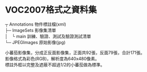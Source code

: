 # VOC2007格式之資料集

┬ Annotations  物件標註檔(xml)  
├─ ImageSets  影像集清單  
│　└ main 訓練、驗證、測試及驗證測試清單  
└─ JPEGImages 原始影像(jpg)  

小蕃茄影像集，分成正反面影像集，正面共92張，反面79張，合計171張。  
影像格式為彩色(RGB)，解析度為640x480像素。  
標註外框以完整及遮蔽不超過1/2的小蕃茄做為標準。
